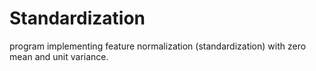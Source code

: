 # Standardization
program implementing feature normalization
(standardization) with zero mean and unit variance.
